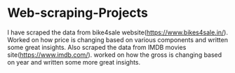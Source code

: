 # Web-scraping-Projects
I have scraped the data from bike4sale website(https://www.bikes4sale.in/). Worked on how price is changing based on various components and written some great insights.
Also scraped the data from IMDB movies site(https://www.imdb.com/). worked on how the gross is changing based on year and written some more great insights.
